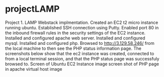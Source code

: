 # projectLAMP
Project 1. LAMP Webstack implmentation. Created an EC2 t2 micro instance running ubuntu. Established SSH connection using Putty. Enabled port 80 in the inbound firewall rules in the security settings of the EC2 instance. Installed and configured apache web server. Installed and configured mysql. Installed and configured php. Browsed to http://3.129.58.246/ from the local machine to then see the PHP status information page. The screenshots below show that the ec2 instance was created, connected to from a local terminal session, and that the PHP status page was successfuly browsed to. Screen of Ubuntu EC2 Instance image screen shot of PHP page in apache virtual host image
